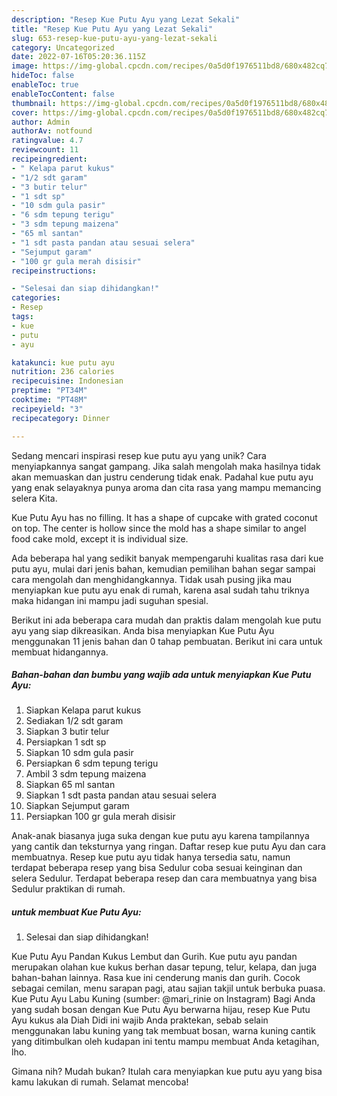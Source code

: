 ```yaml
---
description: "Resep Kue Putu Ayu yang Lezat Sekali"
title: "Resep Kue Putu Ayu yang Lezat Sekali"
slug: 653-resep-kue-putu-ayu-yang-lezat-sekali
category: Uncategorized
date: 2022-07-16T05:20:36.115Z
image: https://img-global.cpcdn.com/recipes/0a5d0f1976511bd8/680x482cq70/kue-putu-ayu-foto-resep-utama.jpg
hideToc: false
enableToc: true
enableTocContent: false
thumbnail: https://img-global.cpcdn.com/recipes/0a5d0f1976511bd8/680x482cq70/kue-putu-ayu-foto-resep-utama.jpg
cover: https://img-global.cpcdn.com/recipes/0a5d0f1976511bd8/680x482cq70/kue-putu-ayu-foto-resep-utama.jpg
author: Admin
authorAv: notfound
ratingvalue: 4.7
reviewcount: 11
recipeingredient:
- " Kelapa parut kukus"
- "1/2 sdt garam"
- "3 butir telur"
- "1 sdt sp"
- "10 sdm gula pasir"
- "6 sdm tepung terigu"
- "3 sdm tepung maizena"
- "65 ml santan"
- "1 sdt pasta pandan atau sesuai selera"
- "Sejumput garam"
- "100 gr gula merah disisir"
recipeinstructions:

- "Selesai dan siap dihidangkan!"
categories:
- Resep
tags:
- kue
- putu
- ayu

katakunci: kue putu ayu 
nutrition: 236 calories
recipecuisine: Indonesian
preptime: "PT34M"
cooktime: "PT48M"
recipeyield: "3"
recipecategory: Dinner

---
```





Sedang mencari inspirasi resep kue putu ayu yang unik? Cara menyiapkannya sangat gampang. Jika salah mengolah maka hasilnya tidak akan memuaskan dan justru cenderung tidak enak. Padahal kue putu ayu yang enak selayaknya punya aroma dan cita rasa yang mampu memancing selera Kita.





Kue Putu Ayu has no filling. It has a shape of cupcake with grated coconut on top. The center is hollow since the mold has a shape similar to angel food cake mold, except it is individual size.

Ada beberapa hal yang sedikit banyak mempengaruhi kualitas rasa dari kue putu ayu, mulai dari jenis bahan, kemudian pemilihan bahan segar sampai cara mengolah dan menghidangkannya. Tidak usah pusing jika mau menyiapkan kue putu ayu enak di rumah, karena asal sudah tahu triknya maka hidangan ini mampu jadi suguhan spesial.






Berikut ini ada beberapa cara mudah dan praktis dalam mengolah kue putu ayu yang siap dikreasikan. Anda bisa menyiapkan Kue Putu Ayu menggunakan 11 jenis bahan dan 0 tahap pembuatan. Berikut ini cara untuk membuat hidangannya.

<!--inarticleads1-->

##### Bahan-bahan dan bumbu yang wajib ada untuk menyiapkan Kue Putu Ayu:

1. Siapkan  Kelapa parut kukus
1. Sediakan 1/2 sdt garam
1. Siapkan 3 butir telur
1. Persiapkan 1 sdt sp
1. Siapkan 10 sdm gula pasir
1. Persiapkan 6 sdm tepung terigu
1. Ambil 3 sdm tepung maizena
1. Siapkan 65 ml santan
1. Siapkan 1 sdt pasta pandan atau sesuai selera
1. Siapkan Sejumput garam
1. Persiapkan 100 gr gula merah disisir


Anak-anak biasanya juga suka dengan kue putu ayu karena tampilannya yang cantik dan teksturnya yang ringan. Daftar resep kue putu Ayu dan cara membuatnya. Resep kue putu ayu tidak hanya tersedia satu, namun terdapat beberapa resep yang bisa Sedulur coba sesuai keinginan dan selera Sedulur. Terdapat beberapa resep dan cara membuatnya yang bisa Sedulur praktikan di rumah. 

<!--inarticleads2-->

#####  untuk membuat Kue Putu Ayu:


1. Selesai dan siap dihidangkan!

Kue Putu Ayu Pandan Kukus Lembut dan Gurih. Kue putu ayu pandan merupakan olahan kue kukus berhan dasar tepung, telur, kelapa, dan juga bahan-bahan lainnya. Rasa kue ini cenderung manis dan gurih. Cocok sebagai cemilan, menu sarapan pagi, atau sajian takjil untuk berbuka puasa. Kue Putu Ayu Labu Kuning (sumber: @mari_rinie on Instagram) Bagi Anda yang sudah bosan dengan Kue Putu Ayu berwarna hijau, resep Kue Putu Ayu kukus ala Diah Didi ini wajib Anda praktekan, sebab selain menggunakan labu kuning yang tak membuat bosan, warna kuning cantik yang ditimbulkan oleh kudapan ini tentu mampu membuat Anda ketagihan, lho. 

Gimana nih? Mudah bukan? Itulah cara menyiapkan kue putu ayu yang bisa kamu lakukan di rumah. Selamat mencoba!
